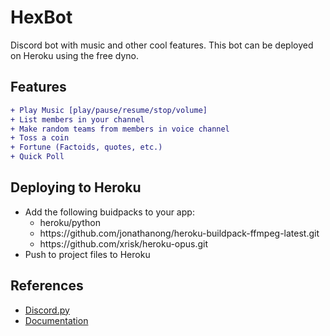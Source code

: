 # HexBot
Discord bot with music and other cool features. This bot can be deployed on Heroku using the free dyno.

Features
---
```diff
+ Play Music [play/pause/resume/stop/volume]
+ List members in your channel
+ Make random teams from members in voice channel
+ Toss a coin
+ Fortune (Factoids, quotes, etc.)
+ Quick Poll
```

Deploying to Heroku
---
- Add the following buidpacks to your app:
  - heroku/python
  - https<span>://</span>github.com/jonathanong/heroku-buildpack-ffmpeg-latest.git
  - https<span>://</span>github.com/xrisk/heroku-opus.git
- Push to project files to Heroku

References
---
- [Discord.py](https://github.com/Rapptz/discord.py)
- [Documentation](https://discordpy.readthedocs.io/en/latest/index.html)

